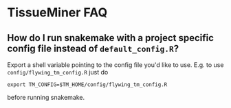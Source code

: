 # TissueMiner FAQ


## How do I run snakemake with a project specific config file instead of `default_config.R`?


Export a shell variable pointing to the config file you'd like to use. E.g. to use `config/flywing_tm_config.R` just do
    
    export TM_CONFIG=$TM_HOME/config/flywing_tm_config.R

before running snakemake.

